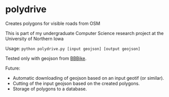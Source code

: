 # polydrive
Creates polygons for visible roads from OSM

This is part of my undergraduate Computer Science research project at the University of Northern Iowa

Usage: `python polydrive.py [input geojson] [output geojson]`

Tested only with geojson from [BBBike](https://extract.bbbike.org/).

Future:
 - Automatic downloading of geojson based on an input geotif (or similar).
 - Cutting of the input geojson based on the created polygons.
 - Storage of polygons to a database.